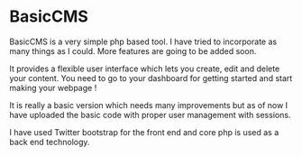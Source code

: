 BasicCMS
========
BasicCMS is a very simple php based tool. I have tried to incorporate as many things as I could. More features are going to be added soon.

It provides a flexible user interface which lets you create, edit and delete your content. You need to go to your dashboard for getting started and start making your webpage !

It is really a basic version which needs many improvements but as of now I have uploaded the basic code with proper user management with sessions.

I have used Twitter bootstrap for the front end and core php is used as a back end technology.
